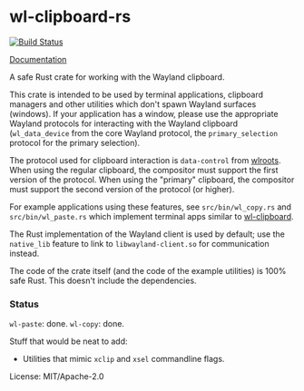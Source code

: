 # wl-clipboard-rs

[![Build Status](https://travis-ci.org/YaLTeR/wl-clipboard-rs.svg?branch=master)](https://travis-ci.org/YaLTeR/wl-clipboard-rs)

[Documentation](https://yalter.github.io/wl-clipboard-rs/wl_clipboard_rs/)

A safe Rust crate for working with the Wayland clipboard.

This crate is intended to be used by terminal applications, clipboard managers and other
utilities which don't spawn Wayland surfaces (windows). If your application has a window,
please use the appropriate Wayland protocols for interacting with the Wayland clipboard
(`wl_data_device` from the core Wayland protocol, the `primary_selection` protocol for the
primary selection).

The protocol used for clipboard interaction is `data-control` from
[wlroots](https://github.com/swaywm/wlr-protocols). When using the regular clipboard, the
compositor must support the first version of the protocol. When using the "primary" clipboard,
the compositor must support the second version of the protocol (or higher).

For example applications using these features, see `src/bin/wl_copy.rs` and
`src/bin/wl_paste.rs` which implement terminal apps similar to
[wl-clipboard](https://github.com/bugaevc/wl-clipboard).

The Rust implementation of the Wayland client is used by default; use the `native_lib` feature
to link to `libwayland-client.so` for communication instead.

The code of the crate itself (and the code of the example utilities) is 100% safe Rust. This
doesn't include the dependencies.

### Status

`wl-paste`: done.
`wl-copy`: done.

Stuff that would be neat to add:
- Utilities that mimic `xclip` and `xsel` commandline flags.

License: MIT/Apache-2.0
